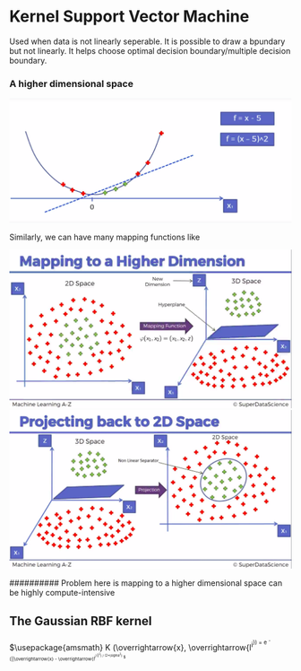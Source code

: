 # Kernel Support Vector Machine

Used when data is not linearly seperable. It is possible to draw a bpundary but not linearly. It helps choose optimal decision boundary/multiple decision boundary.

### A higher dimensional space

![](high.png)  

Similarly, we can have many mapping functions like

![](k1.png) ![](k2.png)

########## Problem here is mapping to a higher dimensional space can be  highly compute-intensive

## The Gaussian RBF kernel

$\usepackage{amsmath}
 K (\overrightarrow{x}, \overrightarrow{l<sup>i<sup>}) = e <sup>-(||\overrightarrow{x} -  \overrightarrow{l<sup>i<sup>}||<sup>2</sup>) / (2*\sigma<sup>2</sup>)</sup> $